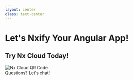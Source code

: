 ```yaml
---
layout: center
class: text-center
---
```


# Let's Nxify Your Angular App!

<div class="mt-8 text-xl">
 
</div>

<div v-click class="mt-12">
  <h2 class="text-2xl font-bold text-primary">Try Nx Cloud Today!</h2>
  <div class="mt-4">
    <img
      src="https://api.qrserver.com/v1/create-qr-code/?size=150x150&data=https://nx.app"
      class="mx-auto"
      alt="Nx Cloud QR Code"
    />
  </div>
</div>

<div v-click class="mt-12 text-xl text-gray-500">
  Questions? Let's chat!
</div>